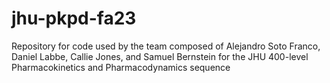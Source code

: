 # jhu-pkpd-fa23
Repository for code used by the team composed of Alejandro Soto Franco, Daniel Labbe, Callie Jones, and Samuel Bernstein for the JHU 400-level Pharmacokinetics and Pharmacodynamics sequence
